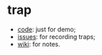 # trap

- [code](https://github.com/Lucups/trap): just for demo;
- [issues](https://github.com/Lucups/trap/issues): for recording traps;
- [wiki](https://github.com/Lucups/trap/wiki): for notes.